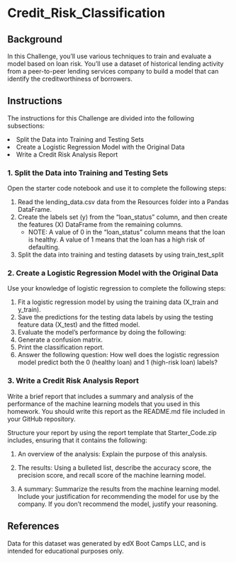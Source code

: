 # Credit_Risk_Classification


## Background

In this Challenge, you’ll use various techniques to train and evaluate a model based on loan risk. You’ll use a dataset of historical lending activity from a peer-to-peer lending services company to build a model that can identify the creditworthiness of borrowers.




## Instructions

The instructions for this Challenge are divided into the following subsections:
   <li> Split the Data into Training and Testing Sets </li>
   <li> Create a Logistic Regression Model with the Original Data </li>
   <li> Write a Credit Risk Analysis Report </li>



### 1. Split the Data into Training and Testing Sets

Open the starter code notebook and use it to complete the following steps:
   1. Read the lending_data.csv data from the Resources folder into a Pandas DataFrame.
   2. Create the labels set (y) from the “loan_status” column, and then create the features       (X) DataFrame from the remaining columns.
      * NOTE: A value of 0 in the “loan_status” column means that the loan is healthy. A                     value of 1 means that the loan has a high risk of defaulting.
   3. Split the data into training and testing datasets by using train_test_split 



### 2. Create a Logistic Regression Model with the Original Data
   
Use your knowledge of logistic regression to complete the following steps:
   1. Fit a logistic regression model by using the training data (X_train and y_train).
   2. Save the predictions for the testing data labels by using the testing feature data          (X_test) and the fitted model.
   3. Evaluate the model’s performance by doing the following:
         <li>  Generate a confusion matrix. </li>
         <li> Print the classification report. </li>
   4. Answer the following question: How well does the logistic regression model predict both     the 0 (healthy loan) and 1 (high-risk loan) labels?



### 3. Write a Credit Risk Analysis Report

Write a brief report that includes a summary and analysis of the performance of the machine learning models that you used in this homework. You should write this report as the README.md file included in your GitHub repository.

Structure your report by using the report template that Starter_Code.zip includes, ensuring that it contains the following:

  1. An overview of the analysis: Explain the purpose of this analysis.

  2. The results: Using a bulleted list, describe the accuracy score, the precision score, and   recall score of the machine learning model.

  3. A summary: Summarize the results from the machine learning model. Include your              justification for recommending the model for use by the company. If you don’t recommend the    model, justify your reasoning.



## References

Data for this dataset was generated by edX Boot Camps LLC, and is intended for educational purposes only.




